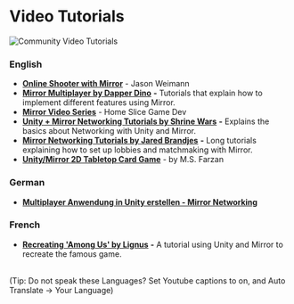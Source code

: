 # Video Tutorials

![Community Video Tutorials](../.gitbook/assets/2021-03-01\_12-16-30@2x.png)

### English

* [**Online Shooter with Mirror**](https://www.youtube.com/watch?v=j2so32ZlMoU\&t=2s) - Jason Weimann
* [**Mirror Multiplayer by Dapper Dino**](https://www.youtube.com/playlist?list=PLS6sInD7ThM1aUDj8lZrF4b4lpvejB2uB) **-** Tutorials that explain how to implement different features using Mirror.
* [**Mirror Video Series**](https://www.youtube.com/playlist?list=PLxadUPU23Hsmcy-YeZWCykywonNti3Yoj) - Home Slice Game Dev
* [**Unity + Mirror Networking Tutorials by Shrine Wars**](https://www.youtube.com/playlist?list=PLXEG2omgKgCapAmGe20XBgd87rmxFdKhK) **-** Explains the basics about Networking with Unity and Mirror.
* [**Mirror Networking Tutorials by Jared Brandjes**](https://www.youtube.com/playlist?list=PLDI3FQoanpm1X-HQI-SVkPqJEgcRwtu7M) **-** Long tutorials explaining how to set up lobbies and matchmaking with Mirror.
* [**Unity/Mirror 2D Tabletop Card Game**](https://www.youtube.com/watch?v=Agw2kPINMdU\&list=PLCbP9KGntfcFTL19eDZsWSkVMfXANF7-U\&index=1) - by M.S. Farzan

### German

* [**Multiplayer Anwendung in Unity erstellen - Mirror Networking**](https://www.youtube.com/watch?v=p-PW6FZtgV4\&feature=youtu.be)

### French

* [**Recreating 'Among Us' by Lignus**](https://www.youtube.com/watch?v=j5ja-pKz05A) **-** A tutorial using Unity and Mirror to recreate the famous game.

\
(Tip:   Do not speak these Languages?   Set Youtube captions to on, and Auto Translate -> Your Language)
